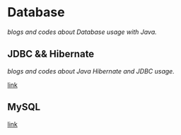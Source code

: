 Database
==
*blogs and codes about Database usage with Java.*

## JDBC && Hibernate
*blogs and codes about Java Hibernate and JDBC usage.*

[link](https://github.com/slimJockey/Database/tree/master/JDBC-Hibernate)

## MySQL
[link](https://github.com/slimJockey/Database/tree/master/Mysql)
